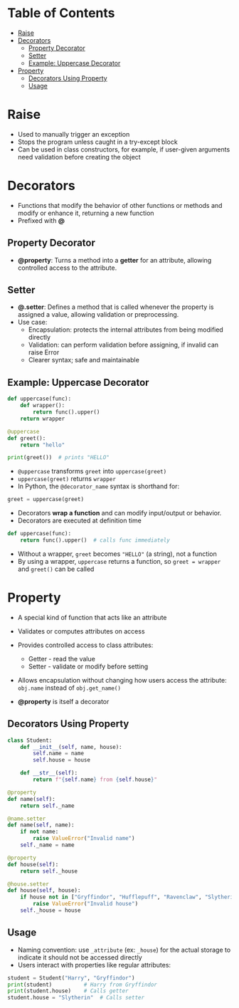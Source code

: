 # Table of Contents
- [Raise](#raise)
- [Decorators](#decorators)
  - [Property Decorator](#property-decorator)
  - [Setter](#setter)
  - [Example: Uppercase Decorator](#example-uppercase-decorator)
- [Property](#property)
  - [Decorators Using Property](#decorators-using-property)
  - [Usage](#usage)

# Raise

- Used to manually trigger an exception
- Stops the program unless caught in a try-except block
- Can be used in class constructors, for example, if user-given arguments need validation before creating the object

# Decorators

- Functions that modify the behavior of other functions or methods and modify or enhance it, returning a new function
- Prefixed with **@**

## Property Decorator

- **@property**: Turns a method into a **getter** for an attribute, allowing controlled access to the attribute.

## Setter

- **@<property>.setter**: Defines a method that is called whenever the property is assigned a value, allowing validation or preprocessing.
- Use case:
    - Encapsulation: protects the internal attributes from being modified directly
    - Validation: can perform validation before assigning, if invalid can raise Error
    - Clearer syntax; safe and maintainable

## Example: Uppercase Decorator

```python
def uppercase(func):
    def wrapper():
        return func().upper()
    return wrapper

@uppercase
def greet():
    return "hello"

print(greet())  # prints "HELLO"
````

* `@uppercase` transforms `greet` into `uppercase(greet)`
* `uppercase(greet)` returns `wrapper`
* In Python, the `@decorator_name` syntax is shorthand for:

```python
greet = uppercase(greet)
```

* Decorators **wrap a function** and can modify input/output or behavior.
* Decorators are executed at definition time

```python
def uppercase(func):
    return func().upper()  # calls func immediately
```

* Without a wrapper, `greet` becomes `"HELLO"` (a string), not a function
* By using a wrapper, `uppercase` returns a function, so `greet = wrapper` and `greet()` can be called

# Property

* A special kind of function that acts like an attribute
* Validates or computes attributes on access
* Provides controlled access to class attributes:

  * Getter - read the value
  * Setter - validate or modify before setting
* Allows encapsulation without changing how users access the attribute: `obj.name` instead of `obj.get_name()`
* **@property** is itself a decorator

## Decorators Using Property

```python
class Student:
    def __init__(self, name, house):
        self.name = name
        self.house = house

    def __str__(self):
        return f"{self.name} from {self.house}"

@property
def name(self):
    return self._name

@name.setter
def name(self, name):
    if not name:
        raise ValueError("Invalid name")
    self._name = name

@property
def house(self):
    return self._house

@house.setter
def house(self, house):
    if house not in ["Gryffindor", "Hufflepuff", "Ravenclaw", "Slytherin"]:
        raise ValueError("Invalid house")
    self._house = house
```

## Usage

* Naming convention: use `_attribute` (ex: `_house`) for the actual storage to indicate it should not be accessed directly
* Users interact with properties like regular attributes:

```python
student = Student("Harry", "Gryffindor")
print(student)          # Harry from Gryffindor
print(student.house)    # Calls getter
student.house = "Slytherin"  # Calls setter
```
